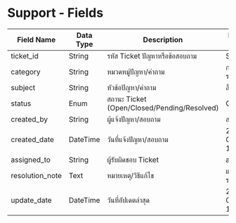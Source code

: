 # Support - Fields

| Field Name      | Data Type | Description                                      | Example Value      |
|-----------------|-----------|--------------------------------------------------|--------------------|
| ticket_id       | String    | รหัส Ticket ปัญหาหรือข้อสอบถาม                  | SUP-001            |
| category        | String    | หมวดหมู่ปัญหา/คำถาม                             | การใช้งานระบบ      |
| subject         | String    | หัวข้อปัญหา/คำถาม                               | ล็อกอินไม่ได้       |
| status          | Enum      | สถานะ Ticket (Open/Closed/Pending/Resolved)     | Open               |
| created_by      | String    | ผู้แจ้งปัญหา/สอบถาม                             | สมชาย ใจดี         |
| created_date    | DateTime  | วันที่แจ้งปัญหา/สอบถาม                          | 2024-05-10T09:00   |
| assigned_to     | String    | ผู้รับผิดชอบ Ticket                             | admin              |
| resolution_note | Text      | หมายเหตุ/วิธีแก้ไข                              | แจ้งเปลี่ยนรหัสผ่าน|
| update_date     | DateTime  | วันที่อัปเดตล่าสุด                               | 2024-05-10T10:30   |